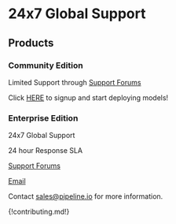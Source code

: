 # 24x7 Global Support 
## Products
### Community Edition
Limited Support through [Support Forums](https://pipelineai.zendesk.com)

Click [HERE](http://community.pipeline.ai) to signup and start deploying models!

### Enterprise Edition
24x7 Global Support

24 hour Response SLA

[Support Forums](https://pipelineai.zendesk.com)

[Email](mailto:help@pipeline.ai)

Contact [sales@pipeline.io](mailto:sales@pipeline.ai) for more information.

{!contributing.md!}
